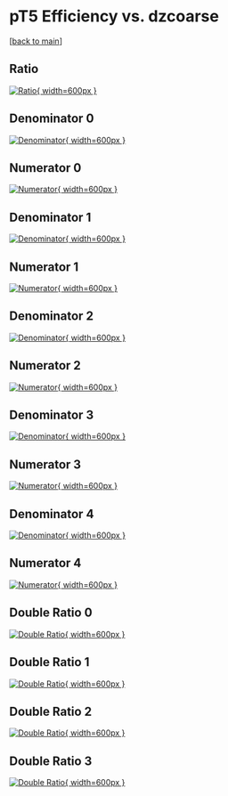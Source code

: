 # pT5 Efficiency vs. dzcoarse

[[back to main](./)]



## Ratio

[![Ratio](../mtv/var/pT5_xtr_0_1_eff_dzcoarse.png){ width=600px }](../mtv/var/pT5_xtr_0_1_eff_dzcoarse.pdf)

## Denominator 0

[![Denominator](../mtv/den/pT5_xtr_0_1_eff_dzcoarse_den0.png){ width=600px }](../mtv/den/pT5_xtr_0_1_eff_dzcoarse_den0.pdf)

## Numerator 0

[![Numerator](../mtv/num/pT5_xtr_0_1_eff_dzcoarse_num0.png){ width=600px }](../mtv/num/pT5_xtr_0_1_eff_dzcoarse_num0.pdf)

## Denominator 1

[![Denominator](../mtv/den/pT5_xtr_0_1_eff_dzcoarse_den1.png){ width=600px }](../mtv/den/pT5_xtr_0_1_eff_dzcoarse_den1.pdf)

## Numerator 1

[![Numerator](../mtv/num/pT5_xtr_0_1_eff_dzcoarse_num1.png){ width=600px }](../mtv/num/pT5_xtr_0_1_eff_dzcoarse_num1.pdf)

## Denominator 2

[![Denominator](../mtv/den/pT5_xtr_0_1_eff_dzcoarse_den2.png){ width=600px }](../mtv/den/pT5_xtr_0_1_eff_dzcoarse_den2.pdf)

## Numerator 2

[![Numerator](../mtv/num/pT5_xtr_0_1_eff_dzcoarse_num2.png){ width=600px }](../mtv/num/pT5_xtr_0_1_eff_dzcoarse_num2.pdf)

## Denominator 3

[![Denominator](../mtv/den/pT5_xtr_0_1_eff_dzcoarse_den3.png){ width=600px }](../mtv/den/pT5_xtr_0_1_eff_dzcoarse_den3.pdf)

## Numerator 3

[![Numerator](../mtv/num/pT5_xtr_0_1_eff_dzcoarse_num3.png){ width=600px }](../mtv/num/pT5_xtr_0_1_eff_dzcoarse_num3.pdf)

## Denominator 4

[![Denominator](../mtv/den/pT5_xtr_0_1_eff_dzcoarse_den4.png){ width=600px }](../mtv/den/pT5_xtr_0_1_eff_dzcoarse_den4.pdf)

## Numerator 4

[![Numerator](../mtv/num/pT5_xtr_0_1_eff_dzcoarse_num4.png){ width=600px }](../mtv/num/pT5_xtr_0_1_eff_dzcoarse_num4.pdf)

## Double Ratio 0

[![Double Ratio](../mtv/ratio/pT5_xtr_0_1_eff_dzcoarse_ratio0.png){ width=600px }](../mtv/ratio/pT5_xtr_0_1_eff_dzcoarse_ratio0.pdf)

## Double Ratio 1

[![Double Ratio](../mtv/ratio/pT5_xtr_0_1_eff_dzcoarse_ratio1.png){ width=600px }](../mtv/ratio/pT5_xtr_0_1_eff_dzcoarse_ratio1.pdf)

## Double Ratio 2

[![Double Ratio](../mtv/ratio/pT5_xtr_0_1_eff_dzcoarse_ratio2.png){ width=600px }](../mtv/ratio/pT5_xtr_0_1_eff_dzcoarse_ratio2.pdf)

## Double Ratio 3

[![Double Ratio](../mtv/ratio/pT5_xtr_0_1_eff_dzcoarse_ratio3.png){ width=600px }](../mtv/ratio/pT5_xtr_0_1_eff_dzcoarse_ratio3.pdf)

